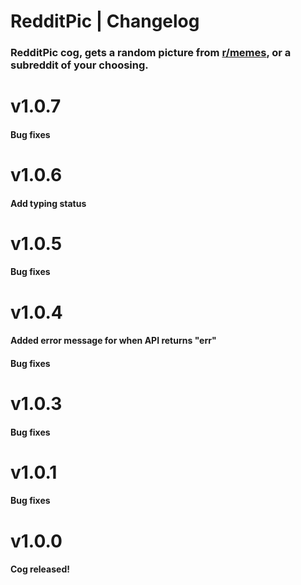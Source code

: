 # RedditPic | Changelog
### RedditPic cog,  gets a random picture from [r/memes](https://reddit.com/r/memes), or a subreddit of your choosing.

# v1.0.7

#### Bug fixes

# v1.0.6

#### Add typing status

# v1.0.5

#### Bug fixes

# v1.0.4

#### Added error message for when API returns "err"
#### Bug fixes

# v1.0.3

#### Bug fixes

# v1.0.1

#### Bug fixes

# v1.0.0

#### Cog released!
